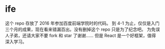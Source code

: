 # ife

这个 repo 存放了 2016 年参加百度前端学院时的代码。
到 4-1 为止，仅仅是入门三个月的成果，现在看来错漏百出。没有删掉这个 repo 只是为了纪念吧。
为免误人子弟，还请大家不要 fork 和 star 了谢谢……
但是 React 是一个好框架，值得深入学习。
